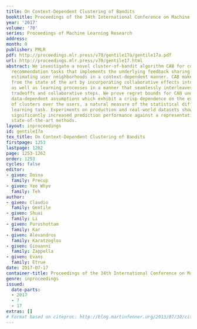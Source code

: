 ```yaml
---
title: On Context-Dependent Clustering of Bandits
booktitle: Proceedings of the 34th International Conference on Machine Learning
year: '2017'
volume: '70'
series: Proceedings of Machine Learning Research
address: 
month: 0
publisher: PMLR
pdf: http://proceedings.mlr.press/v70/gentile17a/gentile17a.pdf
url: http://proceedings.mlr.press/v70/gentile17.html
abstract: We investigate a novel cluster-of-bandit algorithm CAB for collaborative
  recommendation tasks that implements the underlying feedback sharing mechanism by
  estimating user neighborhoods in a context-dependent manner. CAB makes sharp departures
  from the state of the art by incorporating collaborative effects into inference,
  as well as learning processes in a manner that seamlessly interleaves explore-exploit
  tradeoffs and collaborative steps. We prove regret bounds for CAB under various
  data-dependent assumptions which exhibit a crisp dependence on the expected number
  of clusters over the users, a natural measure of the statistical difficulty of the
  learning task. Experiments on production and real-world datasets show that CAB offers
  significantly increased prediction performance against a representative pool of
  state-of-the-art methods.
layout: inproceedings
id: gentile17a
tex_title: On Context-Dependent Clustering of Bandits
firstpage: 1253
lastpage: 1262
page: 1253-1262
order: 1253
cycles: false
editor:
- given: Doina
  family: Precup
- given: Yee Whye
  family: Teh
author:
- given: Claudio
  family: Gentile
- given: Shuai
  family: Li
- given: Purushottam
  family: Kar
- given: Alexandros
  family: Karatzoglou
- given: Giovanni
  family: Zappella
- given: Evans
  family: Etrue
date: 2017-07-17
container-title: Proceedings of the 34th International Conference on Machine Learning
genre: inproceedings
issued:
  date-parts:
  - 2017
  - 7
  - 17
extras: []
# Format based on citeproc: http://blog.martinfenner.org/2013/07/30/citeproc-yaml-for-bibliographies/
---
```


